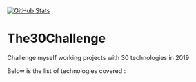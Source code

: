 [![GitHub Stats](https://img.shields.io/badge/github-stats-brightgreen.svg)](http://githubstats.com/The24Challenge)

# The30Challenge
Challenge myself working projects with 30 technologies in 2019

Below is the list of technologies covered :

